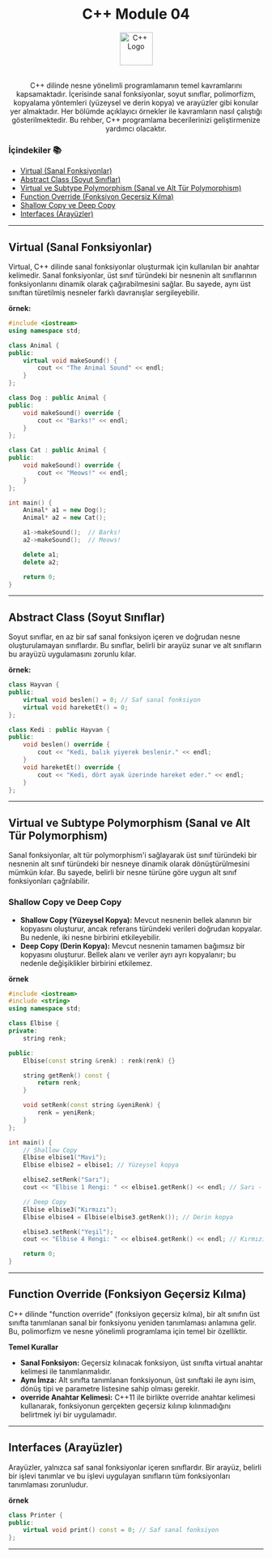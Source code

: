 <div align="center">
  <h1>C++ Module 04</h1> <img src="https://cdn-icons-png.flaticon.com/512/6132/6132222.png" alt="C++ Logo" width="65"></br></br>

</div>
<p align="center">
C++ dilinde nesne yönelimli programlamanın temel kavramlarını kapsamaktadır. İçerisinde sanal fonksiyonlar, soyut sınıflar, polimorfizm, kopyalama yöntemleri (yüzeysel ve derin kopya) ve arayüzler gibi konular yer almaktadır. Her bölümde açıklayıcı örnekler ile kavramların nasıl çalıştığı gösterilmektedir. Bu rehber, C++ programlama becerilerinizi geliştirmenize yardımcı olacaktır.
</p>


### İçindekiler 📚
- [Virtual (Sanal Fonksiyonlar)](#virtual-sanal-fonksiyonlar)
- [Abstract Class (Soyut Sınıflar)](#abstract-class-soyut-sınıflar)
- [Virtual ve Subtype Polymorphism (Sanal ve Alt Tür Polymorphism)](#virtual-ve-subtype-polymorphism-sanal-ve-alt-tür-polymorphism)
- [Function Override (Fonksiyon Geçersiz Kılma)](#function-override-fonksiyon-geçersiz-kılma)
- [Shallow Copy ve Deep Copy](#shallow-copy-ve-deep-copy)
- [Interfaces (Arayüzler)](#interfaces-arayüzler)

---

<a name="virtual-sanal-fonksiyonlar"></a>
## Virtual (Sanal Fonksiyonlar)

Virtual, C++ dilinde sanal fonksiyonlar oluşturmak için kullanılan bir anahtar kelimedir. Sanal fonksiyonlar, üst sınıf türündeki bir nesnenin alt sınıflarının fonksiyonlarını dinamik olarak çağırabilmesini sağlar. Bu sayede, aynı üst sınıftan türetilmiş nesneler farklı davranışlar sergileyebilir.

**örnek:**

```cpp
#include <iostream>
using namespace std;

class Animal {
public:
    virtual void makeSound() {
        cout << "The Animal Sound" << endl;
    }
};

class Dog : public Animal {
public:
    void makeSound() override {
        cout << "Barks!" << endl;
    }
};

class Cat : public Animal {
public:
    void makeSound() override {
        cout << "Meows!" << endl;
    }
};

int main() {
    Animal* a1 = new Dog();
    Animal* a2 = new Cat();

    a1->makeSound();  // Barks!
    a2->makeSound();  // Meows!

    delete a1;
    delete a2;

    return 0;
}
```

---

<a name="abstract-class-soyut-sınıflar"></a>
## Abstract Class (Soyut Sınıflar) 

Soyut sınıflar, en az bir saf sanal fonksiyon içeren ve doğrudan nesne oluşturulamayan sınıflardır. Bu sınıflar, belirli bir arayüz sunar ve alt sınıfların bu arayüzü uygulamasını zorunlu kılar.

**örnek:**

```cpp
class Hayvan {
public:
    virtual void beslen() = 0; // Saf sanal fonksiyon
    virtual void hareketEt() = 0;
};

class Kedi : public Hayvan {
public:
    void beslen() override {
        cout << "Kedi, balık yiyerek beslenir." << endl;
    }
    void hareketEt() override {
        cout << "Kedi, dört ayak üzerinde hareket eder." << endl;
    }
};
```

---

<a name="virtual-ve-subtype-polymorphism-sanal-ve-alt-tür-polymorphism"></a>
## Virtual ve Subtype Polymorphism (Sanal ve Alt Tür Polymorphism)

Sanal fonksiyonlar, alt tür polymorphism'i sağlayarak üst sınıf türündeki bir nesnenin alt sınıf türündeki bir nesneye dinamik olarak dönüştürülmesini mümkün kılar. Bu sayede, belirli bir nesne türüne göre uygun alt sınıf fonksiyonları çağrılabilir.

<a name="shallow-copy-ve-deep-copy"></a>
### Shallow Copy ve Deep Copy

- **Shallow Copy (Yüzeysel Kopya):** Mevcut nesnenin bellek alanının bir kopyasını oluşturur, ancak referans türündeki verileri doğrudan kopyalar. Bu nedenle, iki nesne birbirini etkileyebilir.
- **Deep Copy (Derin Kopya):** Mevcut nesnenin tamamen bağımsız bir kopyasını oluşturur. Bellek alanı ve veriler ayrı ayrı kopyalanır; bu nedenle değişiklikler birbirini etkilemez.

**örnek**

```cpp
#include <iostream>
#include <string>
using namespace std;

class Elbise {
private:
    string renk;

public:
    Elbise(const string &renk) : renk(renk) {}

    string getRenk() const {
        return renk;
    }

    void setRenk(const string &yeniRenk) {
        renk = yeniRenk;
    }
};

int main() {
    // Shallow Copy
    Elbise elbise1("Mavi");
    Elbise elbise2 = elbise1; // Yüzeysel kopya

    elbise2.setRenk("Sarı");
    cout << "Elbise 1 Rengi: " << elbise1.getRenk() << endl; // Sarı - Etkilendi

    // Deep Copy
    Elbise elbise3("Kırmızı");
    Elbise elbise4 = Elbise(elbise3.getRenk()); // Derin kopya

    elbise3.setRenk("Yeşil");
    cout << "Elbise 4 Rengi: " << elbise4.getRenk() << endl; // Kırmızı - Etkilenmedi

    return 0;
}
```

---
<a name="function-override-fonksiyon-geçersiz-kılma"></a>
## Function Override (Fonksiyon Geçersiz Kılma)

C++ dilinde "function override" (fonksiyon geçersiz kılma), bir alt sınıfın üst sınıfta tanımlanan sanal bir fonksiyonu yeniden tanımlaması anlamına gelir. Bu, polimorfizm ve nesne yönelimli programlama için temel bir özelliktir.

**Temel Kurallar**
- **Sanal Fonksiyon:** Geçersiz kılınacak fonksiyon, üst sınıfta virtual anahtar kelimesi ile tanımlanmalıdır.
- **Aynı İmza:** Alt sınıfta tanımlanan fonksiyonun, üst sınıftaki ile aynı isim, dönüş tipi ve parametre listesine sahip olması gerekir.
- **override Anahtar Kelimesi:** C++11 ile birlikte override anahtar kelimesi kullanarak, fonksiyonun gerçekten geçersiz kılınıp kılınmadığını belirtmek iyi bir uygulamadır.

---

<a name="interfaces-arayüzler"></a>
## Interfaces (Arayüzler)

Arayüzler, yalnızca saf sanal fonksiyonlar içeren sınıflardır. Bir arayüz, belirli bir işlevi tanımlar ve bu işlevi uygulayan sınıfların tüm fonksiyonları tanımlaması zorunludur.

**örnek**

```cpp
class Printer {
public:
    virtual void print() const = 0; // Saf sanal fonksiyon
};
```

---
